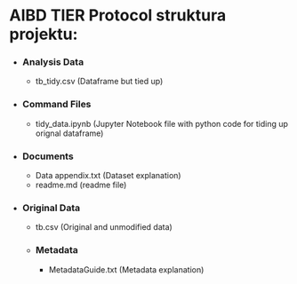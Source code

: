 # **AIBD TIER Protocol struktura projektu**:

* ### Analysis Data

  * tb_tidy.csv    (Dataframe but tied up)
* ### Command Files

  * tidy_data.ipynb   (Jupyter Notebook file with python code for tiding up orignal dataframe)
* ### Documents

  * Data appendix.txt   (Dataset explanation)
  * readme.md   (readme file)
* ### Original Data

  * tb.csv   (Original and unmodified data)
  * ### Metadata

    * MetadataGuide.txt   (Metadata explanation)
